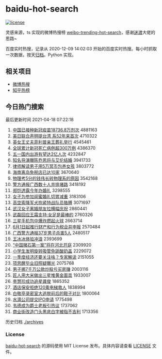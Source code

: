 # baidu-hot-search

[![license](https://img.shields.io/github/license/Arrackisarookie/baidu-hot-search)](https://github.com/Arrackisarookie/baidu-hot-search/blob/master/LICENSE)

灵感来源，ts 实现的微博热搜榜 [weibo-trending-hot-search](https://github.com/justjavac/weibo-trending-hot-search)，感谢[迷渡](https://github.com/justjavac)大佬的思路~

百度实时热搜，记录从 2020-12-09 14:02:03 开始的百度实时热搜。每小时抓取一次数据，按天[归档](./archives)。Python 实现。

## 相关项目
+ [微博热搜](https://github.com/Arrackisarookie/weibo-hot-search)
+ [知乎热榜](https://github.com/Arrackisarookie/zhihu-top-search)

## 今日热门搜索

<!-- Rank Begin -->

最后更新时间 2021-04-18 07:22:18

1. [中国已接种新冠疫苗18736.8万剂次](http://www.baidu.com/baidu?cl=3&tn=SE_baiduhomet8_jmjb7mjw&rsv_dl=fyb_top&fr=top1000&wd=%D6%D0%B9%FA%D2%D1%BD%D3%D6%D6%D0%C2%B9%DA%D2%DF%C3%E718736.8%CD%F2%BC%C1%B4%CE) 4881163
1. [美日联合声明提台湾 系52年来首次](http://www.baidu.com/baidu?cl=3&tn=SE_baiduhomet8_jmjb7mjw&rsv_dl=fyb_top&fr=top1000&wd=%C3%C0%C8%D5%C1%AA%BA%CF%C9%F9%C3%F7%CC%E1%CC%A8%CD%E5%20%CF%B552%C4%EA%C0%B4%CA%D7%B4%CE) 4710322
1. [英女王丈夫菲利普亲王葬礼举行](http://www.baidu.com/baidu?cl=3&tn=SE_baiduhomet8_jmjb7mjw&rsv_dl=fyb_top&fr=top1000&wd=%D3%A2%C5%AE%CD%F5%D5%C9%B7%F2%B7%C6%C0%FB%C6%D5%C7%D7%CD%F5%D4%E1%C0%F1%BE%D9%D0%D0) 4545461
1. [全球累计新冠死亡病例超300万例](http://www.baidu.com/baidu?cl=3&tn=SE_baiduhomet8_jmjb7mjw&rsv_dl=fyb_top&fr=top1000&wd=%C8%AB%C7%F2%C0%DB%BC%C6%D0%C2%B9%DA%CB%C0%CD%F6%B2%A1%C0%FD%B3%AC300%CD%F2%C0%FD) 4386370
1. [五一国内出游有望达2亿人次](http://www.baidu.com/baidu?cl=3&tn=SE_baiduhomet8_jmjb7mjw&rsv_dl=fyb_top&fr=top1000&wd=%CE%E5%D2%BB%B9%FA%C4%DA%B3%F6%D3%CE%D3%D0%CD%FB%B4%EF2%D2%DA%C8%CB%B4%CE) 4232847
1. [知名导演曝陈乔恩将与艾伦结婚](http://www.baidu.com/baidu?cl=3&tn=SE_baiduhomet8_jmjb7mjw&rsv_dl=fyb_top&fr=top1000&wd=%D6%AA%C3%FB%B5%BC%D1%DD%C6%D8%B3%C2%C7%C7%B6%F7%BD%AB%D3%EB%B0%AC%C2%D7%BD%E1%BB%E9) 3941733
1. [律师解读男子用5万冥币包养女孩](http://www.baidu.com/baidu?cl=3&tn=SE_baiduhomet8_jmjb7mjw&rsv_dl=fyb_top&fr=top1000&wd=%C2%C9%CA%A6%BD%E2%B6%C1%C4%D0%D7%D3%D3%C35%CD%F2%DA%A4%B1%D2%B0%FC%D1%F8%C5%AE%BA%A2) 3803772
1. [海南离岛免税店已达10家](http://www.baidu.com/baidu?cl=3&tn=SE_baiduhomet8_jmjb7mjw&rsv_dl=fyb_top&fr=top1000&wd=%BA%A3%C4%CF%C0%EB%B5%BA%C3%E2%CB%B0%B5%EA%D2%D1%B4%EF10%BC%D2) 3670640
1. [物理考5分的钱伟长转物理系的原因](http://www.baidu.com/baidu?cl=3&tn=SE_baiduhomet8_jmjb7mjw&rsv_dl=fyb_top&fr=top1000&wd=%CE%EF%C0%ED%BF%BC5%B7%D6%B5%C4%C7%AE%CE%B0%B3%A4%D7%AA%CE%EF%C0%ED%CF%B5%B5%C4%D4%AD%D2%F2) 3542168
1. [警方通报广西数十人并排堵路](http://www.baidu.com/baidu?cl=3&tn=SE_baiduhomet8_jmjb7mjw&rsv_dl=fyb_top&fr=top1000&wd=%BE%AF%B7%BD%CD%A8%B1%A8%B9%E3%CE%F7%CA%FD%CA%AE%C8%CB%B2%A2%C5%C5%B6%C2%C2%B7) 3418192
1. [郑恺透露今年办婚礼](http://www.baidu.com/baidu?cl=3&tn=SE_baiduhomet8_jmjb7mjw&rsv_dl=fyb_top&fr=top1000&wd=%D6%A3%E2%FD%CD%B8%C2%B6%BD%F1%C4%EA%B0%EC%BB%E9%C0%F1) 3298555
1. [女子为参加闺蜜婚礼切胃减重](http://www.baidu.com/baidu?cl=3&tn=SE_baiduhomet8_jmjb7mjw&rsv_dl=fyb_top&fr=top1000&wd=%C5%AE%D7%D3%CE%AA%B2%CE%BC%D3%B9%EB%C3%DB%BB%E9%C0%F1%C7%D0%CE%B8%BC%F5%D6%D8) 3183106
1. [高空索降军犬抱紧特战队员胳膊](http://www.baidu.com/baidu?cl=3&tn=SE_baiduhomet8_jmjb7mjw&rsv_dl=fyb_top&fr=top1000&wd=%B8%DF%BF%D5%CB%F7%BD%B5%BE%FC%C8%AE%B1%A7%BD%F4%CC%D8%D5%BD%B6%D3%D4%B1%B8%EC%B2%B2) 3071697
1. [武汉女子离婚朋友拉横幅庆祝](http://www.baidu.com/baidu?cl=3&tn=SE_baiduhomet8_jmjb7mjw&rsv_dl=fyb_top&fr=top1000&wd=%CE%E4%BA%BA%C5%AE%D7%D3%C0%EB%BB%E9%C5%F3%D3%D1%C0%AD%BA%E1%B7%F9%C7%EC%D7%A3) 2860441
1. [武磊回应王霜支持:女足是最棒的](http://www.baidu.com/baidu?cl=3&tn=SE_baiduhomet8_jmjb7mjw&rsv_dl=fyb_top&fr=top1000&wd=%CE%E4%C0%DA%BB%D8%D3%A6%CD%F5%CB%AA%D6%A7%B3%D6%3A%C5%AE%D7%E3%CA%C7%D7%EE%B0%F4%B5%C4) 2760326
1. [三星手机包中爆炸燃起火球](http://www.baidu.com/baidu?cl=3&tn=SE_baiduhomet8_jmjb7mjw&rsv_dl=fyb_top&fr=top1000&wd=%C8%FD%D0%C7%CA%D6%BB%FA%B0%FC%D6%D0%B1%AC%D5%A8%C8%BC%C6%F0%BB%F0%C7%F2) 2663714
1. [6月1日起推行财产和行为税合并申报](http://www.baidu.com/baidu?cl=3&tn=SE_baiduhomet8_jmjb7mjw&rsv_dl=fyb_top&fr=top1000&wd=6%D4%C21%C8%D5%C6%F0%CD%C6%D0%D0%B2%C6%B2%FA%BA%CD%D0%D0%CE%AA%CB%B0%BA%CF%B2%A2%C9%EA%B1%A8) 2570484
1. [广西警方通报37岁男子杀害5人](http://www.baidu.com/baidu?cl=3&tn=SE_baiduhomet8_jmjb7mjw&rsv_dl=fyb_top&fr=top1000&wd=%B9%E3%CE%F7%BE%AF%B7%BD%CD%A8%B1%A837%CB%EA%C4%D0%D7%D3%C9%B1%BA%A65%C8%CB) 2480517
1. [王冰冰体验冲浪](http://www.baidu.com/baidu?cl=3&tn=SE_baiduhomet8_jmjb7mjw&rsv_dl=fyb_top&fr=top1000&wd=%CD%F5%B1%F9%B1%F9%CC%E5%D1%E9%B3%E5%C0%CB) 2393699
1. [“中国赌石第一案”将在河北开庭](http://www.baidu.com/baidu?cl=3&tn=SE_baiduhomet8_jmjb7mjw&rsv_dl=fyb_top&fr=top1000&wd=%A1%B0%D6%D0%B9%FA%B6%C4%CA%AF%B5%DA%D2%BB%B0%B8%A1%B1%BD%AB%D4%DA%BA%D3%B1%B1%BF%AA%CD%A5) 2309920
1. [小学生发明旋转吸管免舔酸奶盖](http://www.baidu.com/baidu?cl=3&tn=SE_baiduhomet8_jmjb7mjw&rsv_dl=fyb_top&fr=top1000&wd=%D0%A1%D1%A7%C9%FA%B7%A2%C3%F7%D0%FD%D7%AA%CE%FC%B9%DC%C3%E2%CC%F2%CB%E1%C4%CC%B8%C7) 2229072
1. [一季度经济还要关注啥？专家解读](http://www.baidu.com/baidu?cl=3&tn=SE_baiduhomet8_jmjb7mjw&rsv_dl=fyb_top&fr=top1000&wd=%D2%BB%BC%BE%B6%C8%BE%AD%BC%C3%BB%B9%D2%AA%B9%D8%D7%A2%C9%B6%A3%BF%D7%A8%BC%D2%BD%E2%B6%C1) 2151055
1. [项思醒毕业旧照疑曝光](http://www.baidu.com/baidu?cl=3&tn=SE_baiduhomet8_jmjb7mjw&rsv_dl=fyb_top&fr=top1000&wd=%CF%EE%CB%BC%D0%D1%B1%CF%D2%B5%BE%C9%D5%D5%D2%C9%C6%D8%B9%E2) 2075768
1. [男子挪7千万公款炒股亏买房赚](http://www.baidu.com/baidu?cl=3&tn=SE_baiduhomet8_jmjb7mjw&rsv_dl=fyb_top&fr=top1000&wd=%C4%D0%D7%D3%C5%B27%C7%A7%CD%F2%B9%AB%BF%EE%B3%B4%B9%C9%BF%F7%C2%F2%B7%BF%D7%AC) 2003116
1. [匠人用大米做出三星堆黄金面具](http://www.baidu.com/baidu?cl=3&tn=SE_baiduhomet8_jmjb7mjw&rsv_dl=fyb_top&fr=top1000&wd=%BD%B3%C8%CB%D3%C3%B4%F3%C3%D7%D7%F6%B3%F6%C8%FD%D0%C7%B6%D1%BB%C6%BD%F0%C3%E6%BE%DF) 1933007
1. [李慧珍成功追星龚俊](http://www.baidu.com/baidu?cl=3&tn=SE_baiduhomet8_jmjb7mjw&rsv_dl=fyb_top&fr=top1000&wd=%C0%EE%BB%DB%D5%E4%B3%C9%B9%A6%D7%B7%D0%C7%B9%A8%BF%A1) 1865352
1. [酒店保安拒绝120乘电梯救人](http://www.baidu.com/baidu?cl=3&tn=SE_baiduhomet8_jmjb7mjw&rsv_dl=fyb_top&fr=top1000&wd=%BE%C6%B5%EA%B1%A3%B0%B2%BE%DC%BE%F8120%B3%CB%B5%E7%CC%DD%BE%C8%C8%CB) 1838994
1. [白敬亭录密室大逃脱前后的鞋子对比](http://www.baidu.com/baidu?cl=3&tn=SE_baiduhomet8_jmjb7mjw&rsv_dl=fyb_top&fr=top1000&wd=%B0%D7%BE%B4%CD%A4%C2%BC%C3%DC%CA%D2%B4%F3%CC%D3%CD%D1%C7%B0%BA%F3%B5%C4%D0%AC%D7%D3%B6%D4%B1%C8) 1800064
1. [水滴公司提交IPO申请](http://www.baidu.com/baidu?cl=3&tn=SE_baiduhomet8_jmjb7mjw&rsv_dl=fyb_top&fr=top1000&wd=%CB%AE%B5%CE%B9%AB%CB%BE%CC%E1%BD%BBIPO%C9%EA%C7%EB) 1775498
1. [韦德成为爵士老板引热议](http://www.baidu.com/baidu?cl=3&tn=SE_baiduhomet8_jmjb7mjw&rsv_dl=fyb_top&fr=top1000&wd=%CE%A4%B5%C2%B3%C9%CE%AA%BE%F4%CA%BF%C0%CF%B0%E5%D2%FD%C8%C8%D2%E9) 1737062
1. [商业街改造门头黑底白字被指不吉利](http://www.baidu.com/baidu?cl=3&tn=SE_baiduhomet8_jmjb7mjw&rsv_dl=fyb_top&fr=top1000&wd=%C9%CC%D2%B5%BD%D6%B8%C4%D4%EC%C3%C5%CD%B7%BA%DA%B5%D7%B0%D7%D7%D6%B1%BB%D6%B8%B2%BB%BC%AA%C0%FB) 1713356
<!-- Rank End -->

历史归档 [./archives](./archives)

### License

[baidu-hot-search](https://github.com/Arrackisarookie/baidu-hot-search) 的源码使用 MIT License 发布。具体内容请查看 [LICENSE](./LICENSE) 文件。
